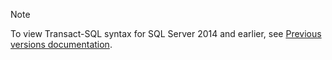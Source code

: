 > [!Note]
> To view Transact-SQL syntax for SQL Server 2014 and earlier, see [Previous versions documentation](../sql-server/previous-versions-sql-server.md#offline-documentation).